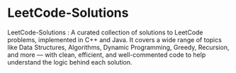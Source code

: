 # LeetCode-Solutions
LeetCode-Solutions : A curated collection of solutions to LeetCode problems, implemented in C++ and Java. It covers a wide range of topics like Data Structures, Algorithms, Dynamic Programming, Greedy, Recursion, and more — with clean, efficient, and well-commented code to help understand the logic behind each solution.
